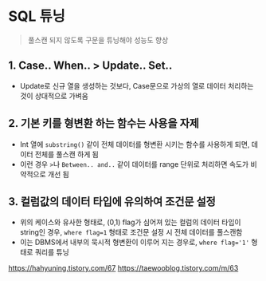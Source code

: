 # SQL 튜닝

> 풀스캔 되지 않도록 구문을 튜닝해야 성능도 향상

## 1. Case.. When.. > Update.. Set..

- Update로 신규 열을 생성하는 것보다, Case문으로 가상의 열로 데이터 처리하는 것이 상대적으로 가벼움

## 2. 기본 키를 형변환 하는 함수는 사용을 자제

- Int 열에 `substring()` 같이 전체 데이터를 형변환 시키는 함수를 사용하게 되면, 데이터 전체를 풀스캔 하게 됨
- 이런 경우 `>`나 `Between.. and..` 같이 데이터를 range 단위로 처리하면 속도가 비약적으로 개선 됨

## 3. 컬럼값의 데이터 타입에 유의하여 조건문 설정

- 위의 케이스와 유사한 형태로, (0,1) flag가 심어져 있는 컬럼의 데이터 타입이 string인 경우, `where flag=1` 형태로 조건문 설정 시 전체 데이터를 풀스캔함
- 이는 DBMS에서 내부의 묵시적 형변환이 이루어 지는 경우로, `where flag='1'` 형태로 쿼리를 튜닝

https://hahyuning.tistory.com/67
https://taewooblog.tistory.com/m/63
